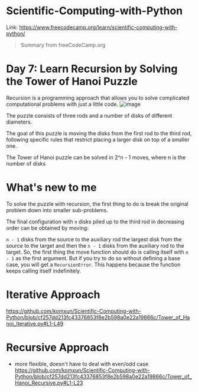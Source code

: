 # Scientific-Computing-with-Python
Link: https://www.freecodecamp.org/learn/scientific-computing-with-python/

 > Summary from freeCodeCamp.org

# Day 7: Learn Recursion by Solving the Tower of Hanoi Puzzle
Recursion is a programming approach that allows you to solve complicated computational problems with just a little code.
![image](https://github.com/komxun/Scientific-Computing-with-Python/assets/133139057/745b70c1-212c-4d1c-9813-e81ae28de45c)

The puzzle consists of three rods and a number of disks of different diameters.

The goal of this puzzle is moving the disks from the first rod to the third rod, following specific rules that restrict placing a larger disk on top of a smaller one.

The Tower of Hanoi puzzle can be solved in 2^n - 1 moves, where n is the number of disks

# What's new to me
To solve the puzzle with recursion, the first thing to do is break the original problem down into smaller sub-problems.

The final configuration with `n` disks piled up to the third rod in decreasing order can be obtained by moving:

`n - 1` disks from the source to the auxiliary rod
the largest disk from the source to the target
and then the `n - 1` disks from the auxiliary rod to the target.
So, the first thing the move function should do is calling itself with `n - 1` as the first argument. But if you try to do so without defining a base case, you will get a `RecursionError`. This happens because the function keeps calling itself indefinitely.


# Iterative Approach
https://github.com/komxun/Scientific-Computing-with-Python/blob/cf257dd213fc43376853f8e2b598a0e22a19866c/Tower_of_Hanoi_Iterative.py#L1-L49

# Recursive Approach
- more flexible, doesn't have to deal with even/odd case
https://github.com/komxun/Scientific-Computing-with-Python/blob/cf257dd213fc43376853f8e2b598a0e22a19866c/Tower_of_Hanoi_Recursive.py#L1-L23
